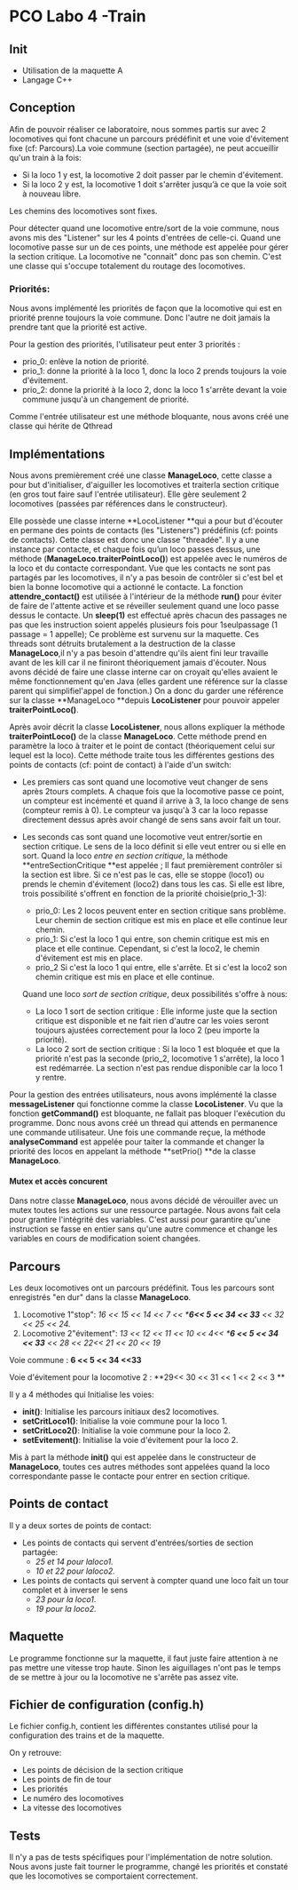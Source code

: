 # **PCO Labo 4 -Train**

## **Init**

- Utilisation de la maquette A
- Langage C++

## **Conception**

Afin de pouvoir réaliser ce laboratoire, nous sommes partis sur avec 2 locomotives qui font chacune un parcours prédéfinit et une voie d'évitement fixe (cf: Parcours).La voie commune (section partagée), ne peut accueillir qu'un train à la fois:

- Si la loco 1 y est, la locomotive 2 doit passer par le chemin d'évitement.
- Si la loco 2 y est, la locomotive 1 doit s'arrêter jusqu’à ce que la voie soit à nouveau libre.

Les chemins des locomotives sont fixes.

Pour détecter quand une locomotive entre/sort de la voie commune, nous avons mis des "Listener" sur les 4 points d'entrées de celle-ci. Quand une locomotive passe sur un de ces points, une méthode est appelée pour gérer la section critique. La locomotive ne "connait" donc pas son chemin. C'est une classe qui s'occupe totalement du routage des locomotives.

### **Priorités:**

Nous avons implémenté les priorités de façon que la locomotive qui est en priorité prenne toujours la voie commune. Donc l'autre ne doit jamais la prendre tant que la priorité est active.

Pour la gestion des priorités, l'utilisateur peut enter 3 priorités :

- prio_0: enlève la notion de priorité.
- prio_1: donne la priorité à la loco 1, donc la loco 2 prends toujours la voie d'évitement.
- prio_2: donne la priorité à la loco 2, donc la loco 1 s'arrête devant la voie commune jusqu'à un changement de priorité.

Comme l'entrée utilisateur est une méthode bloquante, nous avons créé une classe qui hérite de Qthread

## **Implémentations**

Nous avons premièrement créé une classe **ManageLoco**, cette classe a pour but d'initialiser, d'aiguiller les locomotives et traiterla section critique (en gros tout faire sauf l'entrée utilisateur). Elle gère seulement 2 locomotives (passées par références dans le constructeur).

Elle possède une classe interne **LocoListener **qui a pour but d'écouter en permane des points de contacts (les "Listeners") prédéfinis (cf: points de contacts). Cette classe est donc une classe "threadée". Il y a une instance par contacte, et chaque fois qu’un loco passes dessus, une méthode (**ManageLoco.traiterPointLoco()**) est appelée avec le numéros de la loco et du contacte correspondant. Vue que les contacts ne sont pas partagés par les locomotives, il n'y a pas besoin de contrôler si c'est bel et bien la bonne locomotive qui a actionné le contacte. La fonction **attendre_contact()** est utilisée à l'intérieur de la méthode **run()** pour éviter de faire de l'attente active et se réveiller seulement quand une loco passe dessus le contacte. Un **sleep(1)** est effectué après chacun des passages ne pas que les instruction soient appelés plusieurs fois pour 1seulpassage (1 passage = 1 appelle); Ce problème est survenu sur la maquette. Ces threads sont détruits brutalement a la destruction de la classe **ManageLoco**,il n'y a pas besoin d'attendre qu'ils aient fini leur travaille avant de les kill car il ne finiront théoriquement jamais d'écouter. Nous avons décidé de faire une classe interne car on croyait qu'elles avaient le même fonctionnement qu'en Java (elles gardent une référence sur la classe parent qui simplifiel'appel de fonction.) On a donc du garder une référence sur la classe **ManageLoco **depuis **LocoListener** pour pouvoir appeler **traiterPointLoco()**.

Après avoir décrit la classe **LocoListener**, nous allons expliquer la méthode **traiterPointLoco()** de la classe **ManageLoco**. Cette méthode prend en paramètre la loco à traiter et le point de contact (théoriquement celui sur lequel est la loco). Cette méthode traite tous les différentes gestions des points de contacts (cf: point de contact) à l'aide d'un switch:

- Les premiers cas sont quand une locomotive veut changer de sens après 2tours complets. A chaque fois que la locomotive passe ce point, un compteur est incémenté et quand il arrive à 3, la loco change de sens (compteur remis à 0). Le compteur va jusqu'à 3 car la loco repasse directement dessus après avoir changé de sens sans avoir fait un tour.

- Les seconds cas sont quand une locomotive veut entrer/sortie en section critique. Le sens de la loco définit si elle veut entrer ou si elle en sort. Quand la loco *entre en section critique*, la méthode **entreSectionCritique **est appelée ; Il faut premièrement contrôler si la section est libre. Si ce n'est pas le cas, elle se stoppe (loco1) ou prends le chemin d'évitement (loco2) dans tous les cas. Si elle est libre, trois possibilité s'offrent en fonction de la priorité choisie(prio_1-3):

  - prio_0: Les 2 locos peuvent enter en section critique sans problème. Leur chemin de section critique est mis en place et elle continue leur chemin.
  - prio_1: Si c'est la loco 1 qui entre, son chemin critique est mis en place et elle continue. Cependant, si c'est la loco2, le chemin d'évitement est mis en place.
  - prio_2 Si c'est la loco 1 qui entre, elle s'arrête. Et si c'est la loco2 son chemin critique est mis en place et elle continue.

  Quand une loco *sort de section critique*, deux possibilités s'offre à nous: 

  - La loco 1 sort de section critique : Elle informe juste que la section critique est disponible et ne fait rien d'autre car les voies seront toujours ajustées correctement pour la loco 2 (peu importe la priorité).
  - La loco 2 sort de section critique : Si la loco 1 est bloquée et que la priorité n'est pas la seconde (prio_2, locomotive 1 s'arrête), la loco 1 est redémarrée. La section n'est pas rendue disponible car la loco 1 y rentre.

Pour la gestion des entrées utilisateurs, nous avons implémenté la classe **messageListener** qui fonctionne comme la classe **LocoListener**. Vu que la fonction **getCommand()** est bloquante, ne fallait pas bloquer l'exécution du programme. Donc nous avons créé un thread qui attends en permanence une commande utilisateur. Une fois une commande reçue, la méthode **analyseCommand** est appelée pour taiter la commande et changer la priorité des locos en appelant la méthode **setPrio() **de la classe **ManageLoco**.

#### Mutex et accès concurent

Dans notre classe **ManageLoco**, nous avons décidé de vérouiller avec un mutex toutes les actions sur une ressource partagée. Nous avons fait cela pour grantire l'intégrité des variables. C'est aussi pour garantire qu'une instruction se fasse en entier sans qu'une autre commence et change les variables en cours de modification soient changées.

## **Parcours**

Les deux locomotives ont un parcours prédéfinit. Tous les parcours sont enregistrés "en dur" dans la classe **ManageLoco**.

1. Locomotive 1"stop": *16 << 15 << 14 << 7 << \***6<< 5 << 34 << 33** << 32 << 25 << 24.*
2. Locomotive 2"évitement": *13 << 12 << 11 << 10 << 4<< \***6 << 5 << 34 << 33** << 28 << 22<< 21 << 20 << 19*

Voie commune : **6 << 5 << 34 <<33**

Voie d'évitement pour la locomotive 2 : **29<< 30 << 31 << 1 << 2 << 3 **

Il y a 4 méthodes qui Initialise les voies:

- **init()**: Initialise les parcours initiaux des2 locomotives.
- **setCritLoco1()**: Initialise la voie commune pour la loco 1.
- **setCritLoco2()**: Initialise la voie commune pour la loco 2.
- **setEvitement()**: Initialise la voie d'évitement pour la loco 2.

Mis à part la méthode **init()** qui est appelée dans le constructeur de **ManageLoco**, toutes ces autres méthodes sont appelées quand la loco correspondante passe le contacte pour entrer en section critique.

## **Points de contact**

Il y a deux sortes de points de contact:

- Les points de contacts qui servent d'entrées/sorties de section partagée:
  -  *25 et 14 pour laloco1.*
  -  *10 et 22 pour laloco2.*
- Les points de contacts qui servent à compter quand une loco fait un tour complet et à inverser le sens 
  - *23 pour la loco1*.
  - *19 pour la loco2.*

## Maquette

Le programme fonctionne sur la maquette, il faut juste faire attention à ne pas mettre une vitesse trop haute. Sinon les aiguillages n'ont pas le temps de se mettre à jour ou la locomotive ne s'arrête pas assez vite.

 ## Fichier de configuration (config.h)

Le fichier config.h, contient les différentes constantes utilisé pour la configuration des trains et de la maquette.

On y retrouve:

- Les points de décision de la section critique
- Les points de fin de tour
- Les priorités
- Le numéro des locomotives
- La vitesse des locomotives
## Tests

Il n'y a pas de tests spécifiques pour l'implémentation de notre solution. Nous avons juste fait tourner le programme, changé les priorités et constaté que les locomotives se comportaient correctement.